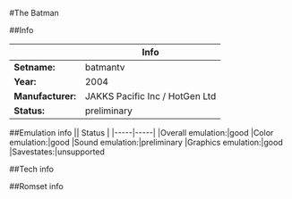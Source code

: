 #The Batman

##Info

||Info|
|-----|-----|
|**Setname:**|batmantv
|**Year:**|2004
|**Manufacturer:**|JAKKS Pacific Inc / HotGen Ltd
|**Status:**|preliminary

##Emulation info
|| Status |
|-----|-----|
|Overall emulation:|good
|Color emulation:|good
|Sound emulation:|preliminary
|Graphics emulation:|good
|Savestates:|unsupported

##Tech info

##Romset info

<!--- START OF EDITED COMMENT DO NOT TOUCH TEXT ABOVE-->
